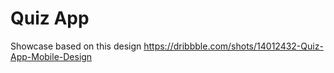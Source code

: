 # Quiz App

Showcase based on this design https://dribbble.com/shots/14012432-Quiz-App-Mobile-Design



